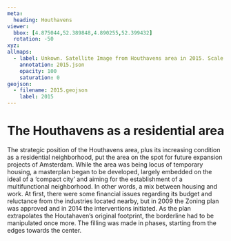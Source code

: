 ```yaml
---
meta:
  heading: Houthavens
viewer:
  bbox: [4.875044,52.389848,4.890255,52.399432]
  rotation: -50
xyz:
allmaps:
  - label: Unkown. Satellite Image from Houthavens area in 2015. Scale none. Google Earth Pro. Accessed 3 October 2023.
    annotation: 2015.json
    opacity: 100
    saturation: 0
geojson:
  - filename: 2015.geojson
    label: 2015
---
```

# The Houthavens as a residential area
The strategic position of the Houthavens area, plus its increasing condition as a residential neighborhood, put the area on the spot for future expansion projects of Amsterdam. While the area was being locus of temporary housing, a masterplan began to be developed, largely embedded on the ideal of a ‘compact city’ and aiming for the establishment of a multifunctional neighborhood. In other words, a mix between housing and work. At first, there were some financial issues regarding its budget and reluctance from the industries located nearby, but in 2009 the Zoning plan was approved and in 2014 the interventions initiated. As the plan extrapolates the Houtahaven’s original footprint, the borderline had to be manipulated once more. The filling was made in phases, starting from the edges towards the center.
